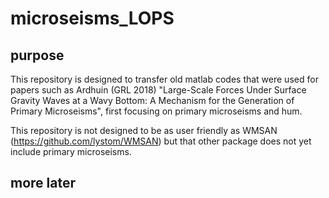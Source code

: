 # microseisms_LOPS
## purpose
This repository is designed to transfer old matlab codes that were used for papers such as Ardhuin (GRL 2018) "Large-Scale Forces Under Surface Gravity Waves at a Wavy
Bottom: A Mechanism for the Generation of Primary Microseisms", first focusing on primary microseisms and hum. 

This repository is not designed to be as user friendly as WMSAN (https://github.com/lystom/WMSAN) but that other package does not yet include primary microseisms. 

## more later

